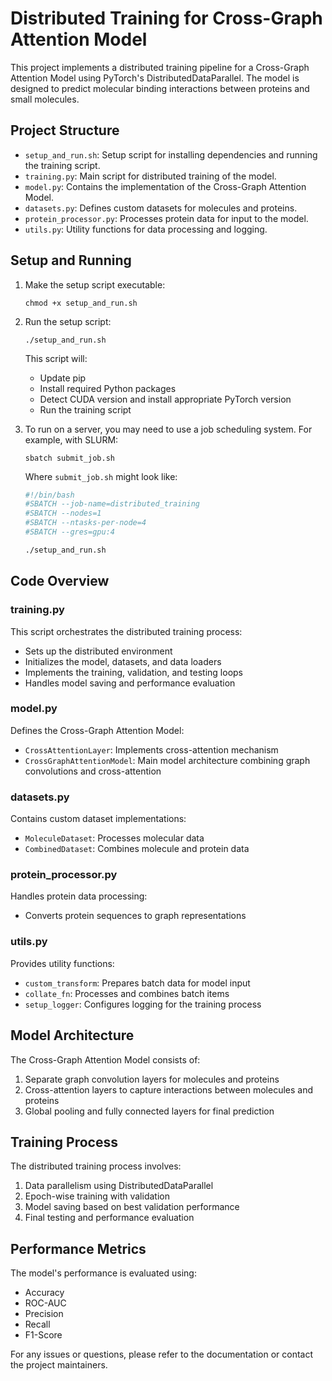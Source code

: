 # Distributed Training for Cross-Graph Attention Model

This project implements a distributed training pipeline for a Cross-Graph Attention Model using PyTorch's DistributedDataParallel. The model is designed to predict molecular binding interactions between proteins and small molecules.

## Project Structure

- `setup_and_run.sh`: Setup script for installing dependencies and running the training script.
- `training.py`: Main script for distributed training of the model.
- `model.py`: Contains the implementation of the Cross-Graph Attention Model.
- `datasets.py`: Defines custom datasets for molecules and proteins.
- `protein_processor.py`: Processes protein data for input to the model.
- `utils.py`: Utility functions for data processing and logging.

## Setup and Running

1. Make the setup script executable:
   ```
   chmod +x setup_and_run.sh
   ```

2. Run the setup script:
   ```
   ./setup_and_run.sh
   ```

   This script will:
   - Update pip
   - Install required Python packages
   - Detect CUDA version and install appropriate PyTorch version
   - Run the training script

3. To run on a server, you may need to use a job scheduling system. For example, with SLURM:
   ```
   sbatch submit_job.sh
   ```

   Where `submit_job.sh` might look like:
   ```bash
   #!/bin/bash
   #SBATCH --job-name=distributed_training
   #SBATCH --nodes=1
   #SBATCH --ntasks-per-node=4
   #SBATCH --gres=gpu:4

   ./setup_and_run.sh
   ```

## Code Overview

### training.py

This script orchestrates the distributed training process:
- Sets up the distributed environment
- Initializes the model, datasets, and data loaders
- Implements the training, validation, and testing loops
- Handles model saving and performance evaluation

### model.py

Defines the Cross-Graph Attention Model:
- `CrossAttentionLayer`: Implements cross-attention mechanism
- `CrossGraphAttentionModel`: Main model architecture combining graph convolutions and cross-attention

### datasets.py

Contains custom dataset implementations:
- `MoleculeDataset`: Processes molecular data
- `CombinedDataset`: Combines molecule and protein data

### protein_processor.py

Handles protein data processing:
- Converts protein sequences to graph representations

### utils.py

Provides utility functions:
- `custom_transform`: Prepares batch data for model input
- `collate_fn`: Processes and combines batch items
- `setup_logger`: Configures logging for the training process

## Model Architecture

The Cross-Graph Attention Model consists of:
1. Separate graph convolution layers for molecules and proteins
2. Cross-attention layers to capture interactions between molecules and proteins
3. Global pooling and fully connected layers for final prediction

## Training Process

The distributed training process involves:
1. Data parallelism using DistributedDataParallel
2. Epoch-wise training with validation
3. Model saving based on best validation performance
4. Final testing and performance evaluation

## Performance Metrics

The model's performance is evaluated using:
- Accuracy
- ROC-AUC
- Precision
- Recall
- F1-Score

For any issues or questions, please refer to the documentation or contact the project maintainers.
